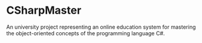 # CSharpMaster
An university project representing an online education system for mastering the object-oriented concepts of the programming language C#.
